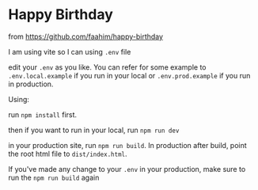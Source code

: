 # Happy Birthday

from https://github.com/faahim/happy-birthday

I am using vite so I can using `.env` file

edit your `.env` as you like. You can refer for some example to `.env.local.example` if you run in your local or `.env.prod.example` if you run in production.

Using:

run `npm install` first.

then if you want to run in your local, run `npm run dev`

in your production site, run `npm run build`. In production after build, point the root html file to `dist/index.html`. 

If you've made any change to your `.env` in your production, make sure to run the `npm run build` again
